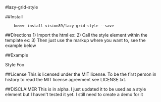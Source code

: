 #lazy-grid-style

##Install

		bower install vision89/lazy-grid-style --save

##Directions
	1) Import the html ex: <link rel="import" href="path/to/lazy-grid-style/lazy-grid-style.html">
	2) Call the style element within the template ex: <style is="custom-style" include="lazy-grid-style"></style>
	3) Then just use the markup where you want to, see the example below

##Example
		<div class="grid-container">
			<div class="row">
				<span class="col-5">
					Style
				</span>
				<span class="col-5">
					Foo
				</span>
			</div>
		</div>

##License
	This is licensed under the MIT license.  To be the first person in history to read the MIT license agreement see LICENSE.txt.

##DISCLAIMER
	This is in alpha.  I just updated it to be used as a style element but I haven't tested it yet.  I still need to create a demo for it		